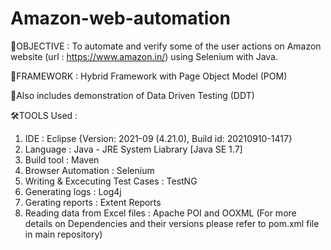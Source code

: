 # Amazon-web-automation
🎯OBJECTIVE : To automate and verify some of the user actions on Amazon website (url : https://www.amazon.in/) using Selenium with Java.

🎲FRAMEWORK : Hybrid Framework with Page Object Model (POM)

📌Also includes demonstration of Data Driven Testing (DDT)

🛠TOOLS Used :
  1. IDE : Eclipse {Version: 2021-09 (4.21.0),  Build id: 20210910-1417}
  2. Language : Java - JRE System Liabrary [Java SE 1.7]
  3. Build tool : Maven
  4. Browser Automation : Selenium
  5. Writing & Excecuting Test Cases : TestNG
  6. Generating logs : Log4j
  7. Gerating reports : Extent Reports
  8. Reading data from Excel files : Apache POI and OOXML
  (For more details on Dependencies and their versions please refer to pom.xml file in main repository)
  


